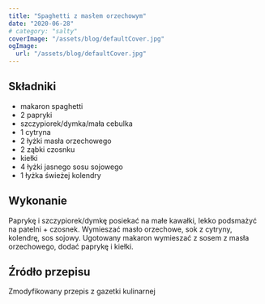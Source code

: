```yaml
---
title: "Spaghetti z masłem orzechowym"
date: "2020-06-28"
# category: "salty"
coverImage: "/assets/blog/defaultCover.jpg"
ogImage:
  url: "/assets/blog/defaultCover.jpg"
---
```


## Składniki

- makaron spaghetti
- 2 papryki
- szczypiorek/dymka/mała cebulka
- 1 cytryna
- 2 łyżki masła orzechowego
- 2 ząbki czosnku
- kiełki
- 4 łyżki jasnego sosu sojowego
- 1 łyżka świeżej kolendry

## Wykonanie

Paprykę i szczypiorek/dymkę posiekać na małe kawałki, lekko podsmażyć na patelni + czosnek. Wymieszać masło orzechowe, sok z cytryny, kolendrę, sos sojowy. Ugotowany makaron wymieszać z sosem z masła orzechowego, dodać paprykę i kiełki.

## Źródło przepisu

Zmodyfikowany przepis z gazetki kulinarnej
